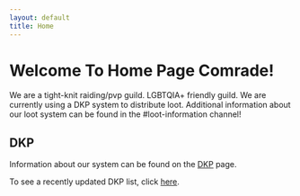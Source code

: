```yaml
---
layout: default
title: Home
---
```


# Welcome To Home Page Comrade!

We are a tight-knit raiding/pvp guild. LGBTQIA+ friendly guild. We are currently using a DKP system to distribute loot. Additional information about our loot system can be found in the #loot-information channel!

## DKP

Information about our system can be found on the
[DKP]({{site.baseurl}}/dkp-info) page.

To see a recently updated DKP list, click [here]({{site.baseurl}}/dkp/).
